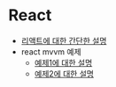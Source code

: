 # React

- [리액트에 대한 간단한 설명](./simple-description.md)
- react mvvm 예제
  - [예제1에 대한 설명](./react-mvvm-example01/README.md)
  - [예제2에 대한 설명](./react-mvvm-example02/README.md)

